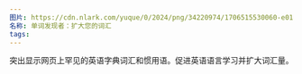 ```yaml
---
图片: https://cdn.nlark.com/yuque/0/2024/png/34220974/1706515530060-e01b8501-8e55-46e7-9c51-1c3353c24247.png
名称: 单词发现者：扩大您的词汇
tags:
---
```

突出显示网页上罕见的英语字典词汇和惯用语。促进英语语言学习并扩大词汇量。
